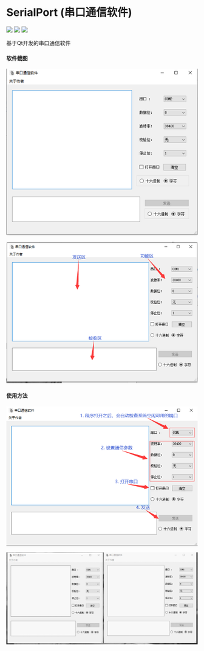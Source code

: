 # SerialPort (串口通信软件)
[![](https://img.shields.io/github/stars/sanzona/SerialPort)](https://github.com/Sanzona/SerialPort/stargazers)  [![](https://img.shields.io/github/languages/top/sanzona/SerialPort?style=plastic)](https://github.com/Sanzona/SerialPort)  [![](https://img.shields.io/github/last-commit/sanzona/SerialPort)](https://github.com/Sanzona/SerialPort/commits/master)

基于Qt开发的串口通信软件

#### 软件截图

![](assets/software.png)

![](assets/introduce.png)


#### 使用方法

![](assets/use.png)

![](assets/use.gif)
